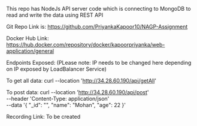 This repo has NodeJs API server code which is connecting to MongoDB to read and write the data using REST API

Git Repo Link is: https://github.com/PriyankaKapoor10/NAGP-Assignment

Docker Hub Link: https://hub.docker.com/repository/docker/kapoorpriyanka/web-application/general

Endpoints Exposed: (PLease note: IP needs to be changed here depending on IP exposed by LoadBalancer Service)

To get all data:
curl --location 'http://34.28.60.190/api/getAll'

To post data:
curl --location 'http://34.28.60.190/api/post' \
--header 'Content-Type: application/json' \
--data '{
    "_id": "",
    "name": "Mohan",
    "age": 22
}'

Recording Link: To be created

